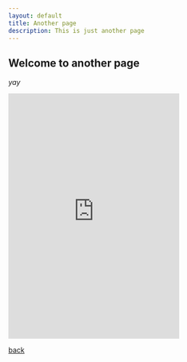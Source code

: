 ```yaml
---
layout: default
title: Another page
description: This is just another page
---
```


## Welcome to another page

_yay_

<iframe src="https://funhtml5games.com?embed=pacman" style="width:342px;height:490px;border:none;" frameborder="0" scrolling="no"></iframe>

[back](./)
